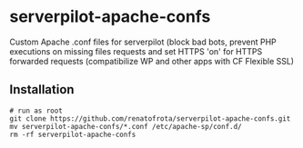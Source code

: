 # serverpilot-apache-confs
Custom Apache .conf files for serverpilot (block bad bots, prevent PHP executions on missing files requests and set HTTPS 'on' for HTTPS forwarded requests (compatibilize WP and other apps with CF Flexible SSL)

## Installation

```
# run as root
git clone https://github.com/renatofrota/serverpilot-apache-confs.git
mv serverpilot-apache-confs/*.conf /etc/apache-sp/conf.d/
rm -rf serverpilot-apache-confs
```
